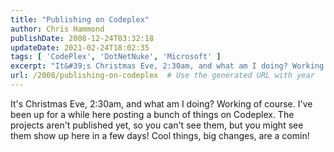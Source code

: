 ```yaml
---
title: "Publishing on Codeplex"
author: Chris Hammond
publishDate: 2008-12-24T03:32:18
updateDate: 2021-02-24T18:02:35
tags: [ 'CodePlex', 'DotNetNuke', 'Microsoft' ]
excerpt: "It&#39;s Christmas Eve, 2:30am, and what am I doing? Working of course. I&#39;ve been up for a while here posting a bunch of things on Codeplex. The projects aren&#39;t published yet, so you can&#39;t see them, but you might see them show up here in a few days! Cool things, big changes, are a comin! "
url: /2008/publishing-on-codeplex  # Use the generated URL with year
---
```

<p>It&#39;s Christmas Eve, 2:30am, and what am I doing? Working of course. I&#39;ve been up for a while here posting a bunch of things on Codeplex. The projects aren&#39;t published yet, so you can&#39;t see them, but you might see them show up here in a few days! Cool things, big changes, are a comin!</p> 

